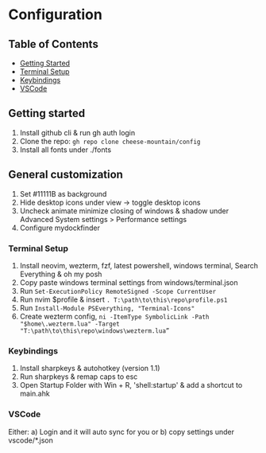 # Configuration

## Table of Contents

- [Getting Started](#getting-started)
- [Terminal Setup](#terminal-setup)
- [Keybindings](#keybindings)
- [VSCode](#vscode)

## Getting started

1. Install github cli & run gh auth login
2. Clone the repo: ```gh repo clone cheese-mountain/config```
3. Install all fonts under ./fonts

## General customization
1. Set #11111B as background
2. Hide desktop icons under view -> toggle desktop icons
3. Uncheck animate minimize closing of windows & shadow under Advanced System settings > Performance settings
4. Configure mydockfinder

### Terminal Setup

1. Install neovim, wezterm, fzf, latest powershell, windows terminal, Search Everything & oh my posh
2. Copy paste windows terminal settings from windows/terminal.json
3. Run ```Set-ExecutionPolicy RemoteSigned -Scope CurrentUser```
4. Run nvim $profile & insert ```. T:\path\to\this\repo\profile.ps1```
5. Run ```Install-Module PSEverything, "Terminal-Icons"```
6. Create wezterm config, ```ni -ItemType SymbolicLink -Path "$home\.wezterm.lua" -Target "T:\path\to\this\repo\windows\wezterm.lua”```

### Keybindings

1. Install sharpkeys & autohotkey (version 1.1)
2. Run sharpkeys & remap caps to esc
2. Open Startup Folder with Win + R, 'shell:startup' & add a shortcut to main.ahk

### VSCode

Either:
a) Login and it will auto sync for you or
b) copy settings under vscode/*.json
